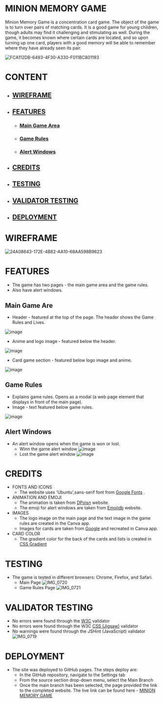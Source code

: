 # MINION MEMORY GAME
Minion Memory Game is a concentration card game. The object of the game is to turn over pairs of matching cards. It is a good game for young children, though adults may find it challenging and stimulating as well. During the game, it becomes known where certain cards are located, and so upon turning up one card, players with a good memory will be able to remember where they have already seen its pair.

![FCA112DB-6493-4F30-A330-F011BC801193](https://github.com/Indrakens/minion-memory-game/assets/127971416/dd6a28ed-4633-4fbb-ba50-2cb591e0319b)

# CONTENT
* ## [WIREFRAME](https://github.com/Indrakens/minion-memory-game#wireframe-1)
* ## [FEATURES](https://github.com/Indrakens/minion-memory-game#features-1)
   * ### [Main Game Area](https://github.com/Indrakens/minion-memory-game#main-game-are)
   * ### [Game Rules](https://github.com/Indrakens/minion-memory-game#game-rules-1)
   * ### [Alert Windows](https://github.com/Indrakens/minion-memory-game#alert-windows-1)
* ## [CREDITS](https://github.com/Indrakens/minion-memory-game#credits-1)
* ## [TESTING](https://github.com/Indrakens/minion-memory-game#testing-1)
* ## [VALIDATOR TESTING](https://github.com/Indrakens/minion-memory-game#validator-testing-1)
* ## [DEPLOYMENT](https://github.com/Indrakens/minion-memory-game#deployment-1)

# WIREFRAME
![24A08643-172E-4B82-AA10-68AA598B9623](https://github.com/Indrakens/minion-memory-game/assets/127971416/521a3edc-1f01-4c5d-9dbc-22ccfd840af1)

# FEATURES
* The game has two pages - the main game area and the game rules. 
* Also have alert windows.
## Main Game Are
* Header - featured at the top of the page. The header shows the Game Rules and Lives.

![image](https://github.com/Indrakens/minion-memory-game/assets/127971416/b2137ebf-451b-4e11-b66f-213490056c70)

* Anime and logo image - featured below the header.

![image](https://github.com/Indrakens/minion-memory-game/assets/127971416/f7234e03-b6f6-4451-ac0f-b68a46d38991)

* Card game section - featured below logo image and anime.

![image](https://github.com/Indrakens/minion-memory-game/assets/127971416/59cd8853-265f-48f1-a989-b84feb534194)

## Game Rules
* Explains game rules. Opens as a modal (a web page element that displays in front of the main page).
* Image - text featured below game rules.

![image](https://github.com/Indrakens/minion-memory-game/assets/127971416/740de60b-91a2-4c9d-b916-57f6ae28bd6c)

## Alert Windows
* An alert window opens when the game is won or lost.
  * Winn the game alert window
  ![image](https://github.com/Indrakens/minion-memory-game/assets/127971416/656a5668-2730-4c5e-90b1-e2c389ed2b9c)
  * Lost the game alert window
  ![image](https://github.com/Indrakens/minion-memory-game/assets/127971416/84b8898f-28d3-4c73-967f-a18b0fab237d)

# CREDITS
* FONTS AND ICONS
  * The website uses 'Ubuntu',sans-serif font from [Google Fonts]( https://fonts.google.com/?query=ubuntu ) .
* ANIMATION AND EMOJI
  * The animation is taken from [DPoisn]( https://dpoisn.com/images/faces/minions.php ) website.
  * The emoji for alert windows are taken from [Emojidb]( https://emojidb.org/ ) website.
* IMAGES
  * The logo image on the main page and the text image in the game rules are created in the Canva app.
  * Images for cards are taken from [Google]( https://www.google.com/ ) and recreated in Canva app.
* CARD COLOR
  * The gradient color for the back of the cards and lists is created in [CSS Gradient]( https://cssgradient.io/ )

# TESTING
* The game is tested in different browsers: Chrome, Firefox, and Safari.
  * Main Page ![IMG_0720](https://github.com/Indrakens/minion-memory-game/assets/127971416/55d7a30e-f823-4f18-89fc-3f6e5cd49c05)
  * Game Rules Page ![IMG_0721](https://github.com/Indrakens/minion-memory-game/assets/127971416/20f6ba09-2db7-48c0-8357-86964d36d15b)

# VALIDATOR TESTING
* No errors were found through the [W3C](https://validator.w3.org/nu/?doc=https%3A%2F%2Findrakens.github.io%2Fminion-memory-game%2F) validator
* No errors were found through the W3C [CSS (Jigsaw)](https://jigsaw.w3.org/css-validator/validator?uri=https%3A%2F%2Findrakens.github.io%2Fminion-memory-game%2F&profile=css3svg&usermedium=all&warning=1&vextwarning=&lang=en
) validator
* No warnings were found through the JSHint (JavaScript) validator
![IMG_0719](https://github.com/Indrakens/minion-memory-game/assets/127971416/6bef6d66-b0c2-4c98-92c6-9c421ad9e96a)

# DEPLOYMENT
* The site was deployed to GitHub pages. The steps deploy are:
   *  In the GitHub repository, navigate to the Settings tab
   *  From the source section drop-down menu, select the Main Branch 
   *  Once the main branch has been selected, the page provided the link to the completed website.
   The live link can be found here - [MINION MEMORY GAME](https://indrakens.github.io/minion-memory-game/)
